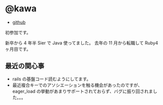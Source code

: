 # @kawa

- [github](https://github.com/yuuya-apple)

初参加です。

新卒から 4 年半 Sier で Java 使ってました。
去年の 11 月から転職して Ruby4 ヶ月目です。

## 最近の関心事

- rails の基盤コード読むようにしてます。
- 最近複合キーでのアソシエーションを触る機会があったのですが、eager_load の挙動があまりサポートされておらず、バグに振り回されました。。。
